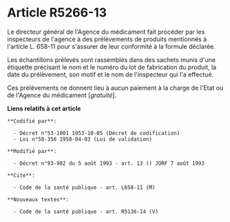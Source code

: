 # Article R5266-13

Le directeur général de l'Agence du médicament fait procéder par les inspecteurs de l'agence à des prélèvements de produits
mentionnés à l'article L. 658-11 pour s'assurer de leur conformité à la formule déclarée.

Les échantillons prélevés sont rassemblés dans des sachets munis d'une étiquette précisant le nom et le numéro du lot de
fabrication du produit, la date du prélèvement, son motif et le nom de l'inspecteur qui l'a effectué.

Ces prélèvements ne donnent lieu à aucun paiement à la charge de l'Etat ou de l'Agence du médicament [*gratuité*].

**Liens relatifs à cet article**

	**Codifié par**:

	  - Décret n°53-1001 1953-10-05 (Décret de codification)
	  - Loi n°58-356 1958-04-03 (Loi de validation)

	**Modifié par**:

	  - Décret n°93-982 du 5 août 1993 - art. 13 () JORF 7 août 1993

	**Cite**:

	  - Code de la santé publique - art. L658-11 (M)

	**Nouveaux textes**:

	  - Code de la santé publique - art. R5136-14 (V)
